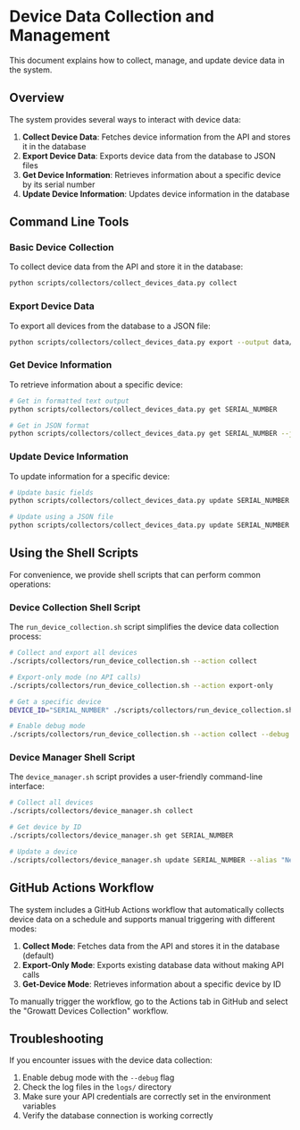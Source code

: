 # Device Data Collection and Management

This document explains how to collect, manage, and update device data in the system.

## Overview

The system provides several ways to interact with device data:

1. **Collect Device Data**: Fetches device information from the API and stores it in the database
2. **Export Device Data**: Exports device data from the database to JSON files
3. **Get Device Information**: Retrieves information about a specific device by its serial number
4. **Update Device Information**: Updates device information in the database

## Command Line Tools

### Basic Device Collection

To collect device data from the API and store it in the database:

```bash
python scripts/collectors/collect_devices_data.py collect
```

### Export Device Data

To export all devices from the database to a JSON file:

```bash
python scripts/collectors/collect_devices_data.py export --output data/devices/my_export.json
```

### Get Device Information

To retrieve information about a specific device:

```bash
# Get in formatted text output
python scripts/collectors/collect_devices_data.py get SERIAL_NUMBER

# Get in JSON format
python scripts/collectors/collect_devices_data.py get SERIAL_NUMBER --json
```

### Update Device Information

To update information for a specific device:

```bash
# Update basic fields
python scripts/collectors/collect_devices_data.py update SERIAL_NUMBER --alias "New Name" --status "active"

# Update using a JSON file
python scripts/collectors/collect_devices_data.py update SERIAL_NUMBER --from-json update_data.json --show
```

## Using the Shell Scripts

For convenience, we provide shell scripts that can perform common operations:

### Device Collection Shell Script

The `run_device_collection.sh` script simplifies the device data collection process:

```bash
# Collect and export all devices
./scripts/collectors/run_device_collection.sh --action collect

# Export-only mode (no API calls)
./scripts/collectors/run_device_collection.sh --action export-only

# Get a specific device
DEVICE_ID="SERIAL_NUMBER" ./scripts/collectors/run_device_collection.sh --action get-device

# Enable debug mode
./scripts/collectors/run_device_collection.sh --action collect --debug
```

### Device Manager Shell Script

The `device_manager.sh` script provides a user-friendly command-line interface:

```bash
# Collect all devices
./scripts/collectors/device_manager.sh collect

# Get device by ID
./scripts/collectors/device_manager.sh get SERIAL_NUMBER

# Update a device
./scripts/collectors/device_manager.sh update SERIAL_NUMBER --alias "New Name"
```

## GitHub Actions Workflow

The system includes a GitHub Actions workflow that automatically collects device data on a schedule and supports manual triggering with different modes:

1. **Collect Mode**: Fetches data from the API and stores it in the database (default)
2. **Export-Only Mode**: Exports existing database data without making API calls
3. **Get-Device Mode**: Retrieves information about a specific device by ID

To manually trigger the workflow, go to the Actions tab in GitHub and select the "Growatt Devices Collection" workflow.

## Troubleshooting

If you encounter issues with the device data collection:

1. Enable debug mode with the `--debug` flag
2. Check the log files in the `logs/` directory
3. Make sure your API credentials are correctly set in the environment variables
4. Verify the database connection is working correctly

